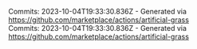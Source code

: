 Commits: 2023-10-04T19:33:30.836Z - Generated via https://github.com/marketplace/actions/artificial-grass
<br>
Commits: 2023-10-04T19:33:30.836Z - Generated via https://github.com/marketplace/actions/artificial-grass
<br>
